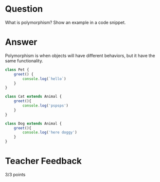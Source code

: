 # Question
What is polymorphism? Show an example in a code snippet.

# Answer
Polymorphism is when objects will have different behaviors, but it have the same functionality.

```js
class Pet {
    greet() {
        console.log(`hello`)
    }
}

class Cat extends Animal {
    greet(){
        console.log('pspsps')
    }
}

class Dog extends Animal {
    greet(){
        console.log('here doggy')
    }
}
```


# Teacher Feedback

3/3 points